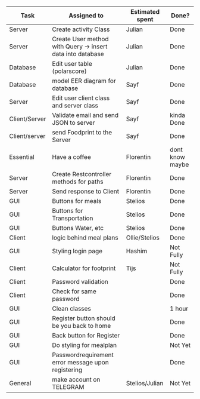 Task | Assigned to | Estimated spent | Done?
 ------------ | ------------- | ------------- | -------------
 Server | Create activity Class | Julian | Done
 Server | Create User method with Query -> insert data into database |Julian | Done
 Database | Edit user table (polarscore) | Julian | Done
 Database | model EER diagram for database | Sayf | Done
 Server | Edit user client class and server class | Sayf | Done
 Client/Server | Validate email and send JSON to server | Sayf | kinda Done
 Client/server | send Foodprint to the Server | Sayf | Done
 Essential | Have a coffee | Florentin | dont know maybe
 Server | Create Restcontroller methods for paths | Florentin | Done
 Server | Send response to Client | Florentin | Done
 GUI | Buttons for meals | Stelios | Done
 GUI | Buttons for Transportation  | Stelios | Done
 GUI | Buttons Water, etc | Stelios | Done
 Client | logic behind meal plans | Ollie/Stelios | Done
 GUI | Styling login page | Hashim | Not Fully
 Client | Calculator for footprint | Tijs | Not Fully
 Client | Password validation | | Done
 Client | Check for same password | | Done
 GUI | Clean classes | | 1 hour | Done
 GUI | Register button should be you back to home | | Done
 GUI | Back button for Register | | Done
 GUI | Do styling for mealplan | | Not Yet
 GUI | Passwordrequirement error message upon registering| | Done
 General | make account on TELEGRAM| Stelios/Julian | Not Yet